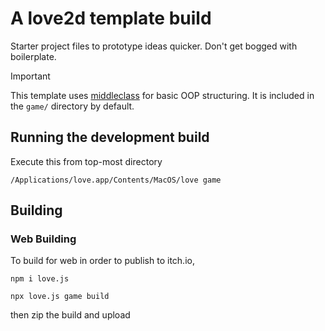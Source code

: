 # A love2d template build

Starter project files to prototype ideas quicker. 
Don't get bogged with boilerplate.

> [!IMPORTANT]
> This template uses [middleclass](https://github.com/kikito/middleclass?tab=readme-ov-file) for basic OOP structuring.
> It is included in the `game/` directory by default.

## Running the development build

Execute this from top-most directory

```
/Applications/love.app/Contents/MacOS/love game
```

## Building

### Web Building

To build for web in order to publish to itch.io,

```
npm i love.js
```

```
npx love.js game build
```

then zip the build and upload
